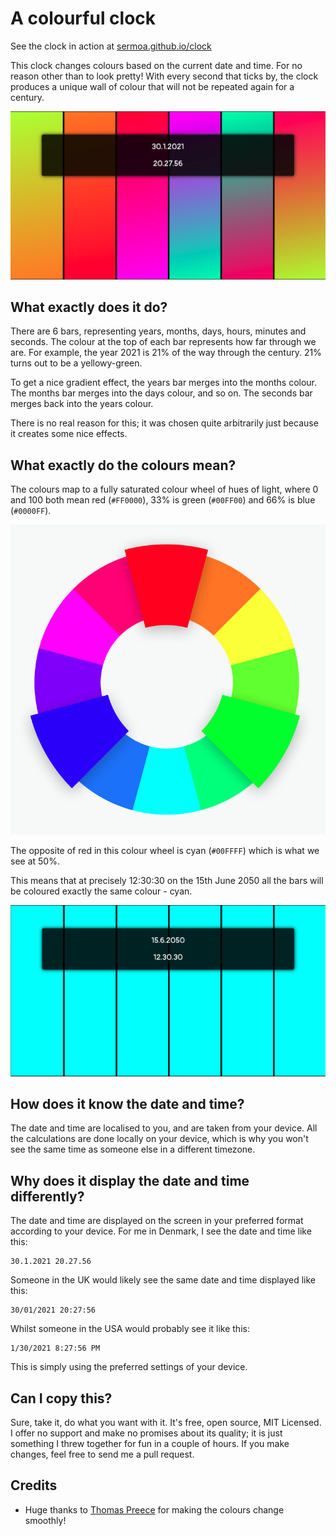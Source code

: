 # A colourful clock

See the clock in action at [sermoa.github.io/clock](https://sermoa.github.io/clock/)

This clock changes colours based on the current date and time. For no reason other than to look pretty! With every second that ticks by, the clock produces a unique wall of colour that will not be repeated again for a century.

![An example of the clock](example-clock.png)

## What exactly does it do?

There are 6 bars, representing years, months, days, hours, minutes and seconds. The colour at the top of each bar represents how far through we are. For example, the year 2021 is 21% of the way through the century. 21% turns out to be a yellowy-green.

To get a nice gradient effect, the years bar merges into the months colour. The months bar merges into the days colour, and so on. The seconds bar merges back into the years colour.

There is no real reason for this; it was chosen quite arbitrarily just because it creates some nice effects.

## What exactly do the colours mean?

The colours map to a fully saturated colour wheel of hues of light, where 0 and 100 both mean red (`#FF0000`), 33% is green (`#00FF00`) and 66% is blue (`#0000FF`).

![Colour wheel](colour-wheel.png)

The opposite of red in this colour wheel is cyan (`#00FFFF`) which is what we see at 50%.

This means that at precisely 12:30:30 on the 15th June 2050 all the bars will be coloured exactly the same colour - cyan.

![Cyan time](cyan-time.png)

## How does it know the date and time?

The date and time are localised to you, and are taken from your device. All the calculations are done locally on your device, which is why you won't see the same time as someone else in a different timezone.

## Why does it display the date and time differently?

The date and time are displayed on the screen in your preferred format according to your device. For me in Denmark, I see the date and time like this:

    30.1.2021 20.27.56

Someone in the UK would likely see the same date and time displayed like this:

    30/01/2021 20:27:56

Whilst someone in the USA would probably see it like this:

    1/30/2021 8:27:56 PM

This is simply using the preferred settings of your device.

## Can I copy this?

Sure, take it, do what you want with it. It's free, open source, MIT Licensed. I offer no support and make no promises about its quality; it is just something I threw together for fun in a couple of hours. If you make changes, feel free to send me a pull request.

## Credits

- Huge thanks to [Thomas Preece](https://github.com/tepreece) for making the colours change smoothly!

